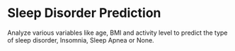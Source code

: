 # Sleep Disorder Prediction
Analyze various variables like age, BMI and activity level to predict the type of sleep disorder, Insomnia, Sleep Apnea or None.
